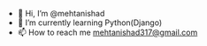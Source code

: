 - 👋 Hi, I’m @mehtanishad
- 🌱 I’m currently learning Python(Django)
- 📫 How to reach me mehtanishad317@gmail.com

<!---
mehtanishad/mehtanishad is a ✨ special ✨ repository because its `README.md` (this file) appears on your GitHub profile.
You can click the Preview link to take a look at your changes.
--->
